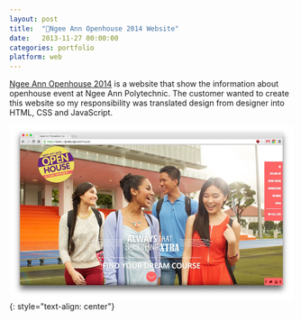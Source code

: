 ```yaml
---
layout: post
title:  "🎒Ngee Ann Openhouse 2014 Website"
date:   2013-11-27 00:00:00
categories: portfolio
platform: web
---
```


[Ngee Ann Openhouse 2014](https://www1.np.edu.sg/openhouse/) is a website that show the information about openhouse event at Ngee Ann Polytechnic. The customer wanted to create this website so my responsibility was translated design from designer into HTML, CSS and JavaScript.

![image](/img/portfolio/ngeeann.jpg)
{: style="text-align: center"}
